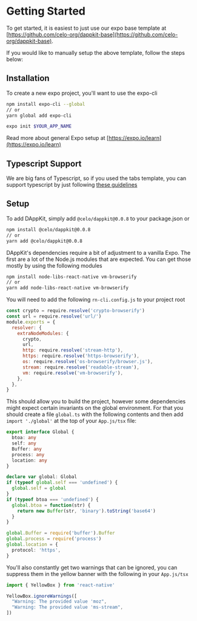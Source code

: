 # Getting Started

To get started, it is easiest to just use our expo base template at [https://github.com/celo-org/dappkit-base](https://github.com/celo-org/dappkit-base).

If you would like to manually setup the above template, follow the steps below:

## Installation

To create a new expo project, you'll want to use the expo-cli

```bash
npm install expo-cli --global
// or
yarn global add expo-cli

expo init $YOUR_APP_NAME
```

Read more about general Expo setup at [https://expo.io/learn](https://expo.io/learn)

## Typescript Support

We are big fans of Typescript, so if you used the tabs template, you can support typescript by just following [these guidelines](https://docs.expo.io/versions/latest/guides/typescript/)

## Setup

To add DAppKit, simply add `@celo/dappkit@0.0.8` to your package.json or

```bash
npm install @celo/dappkit@0.0.8
// or
yarn add @celo/dappkit@0.0.8
```

DAppKit's dependencies require a bit of adjustment to a vanilla Expo. The first are a lot of the Node.js modules that are expected. You can get those mostly by using the following modules

```bash
npm install node-libs-react-native vm-browserify
// or
yarn add node-libs-react-native vm-browserify
```

You will need to add the following `rn-cli.config.js` to your project root

```javascript
const crypto = require.resolve('crypto-browserify')
const url = require.resolve('url/')
module.exports = {
  resolver: {
    extraNodeModules: {
      crypto,
      url,
      http: require.resolve('stream-http'),
      https: require.resolve('https-browserify'),
      os: require.resolve('os-browserify/browser.js'),
      stream: require.resolve('readable-stream'),
      vm: require.resolve('vm-browserify'),
    },
  },
}
```

This should allow you to build the project, however some dependencies might expect certain invariants on the global environment. For that you should create a file `global.ts` with the following contents and then add `import './global'` at the top of your `App.js/tsx` file:

```typescript
export interface Global {
  btoa: any
  self: any
  Buffer: any
  process: any
  location: any
}

declare var global: Global
if (typeof global.self === 'undefined') {
  global.self = global
}
if (typeof btoa === 'undefined') {
  global.btoa = function(str) {
    return new Buffer(str, 'binary').toString('base64')
  }
}

global.Buffer = require('buffer').Buffer
global.process = require('process')
global.location = {
  protocol: 'https',
}
```

You'll also constantly get two warnings that can be ignored, you can suppress them in the yellow banner with the following in your `App.js/tsx`

```typescript
import { YellowBox } from 'react-native'

YellowBox.ignoreWarnings([
  "Warning: The provided value 'moz",
  "Warning: The provided value 'ms-stream",
])
```

